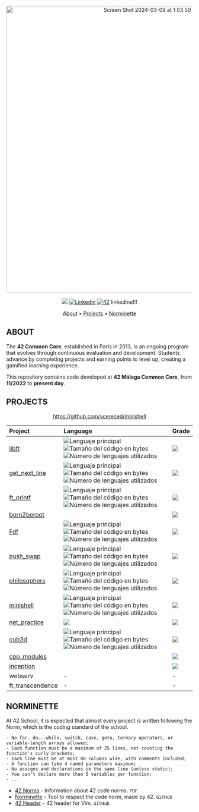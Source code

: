 <p align="center">
<img width="772" alt="Screen Shot 2024-03-08 at 1 03 50 PM" src="https://github.com/vcereced/42-common-core/assets/120835200/a4264d07-77c2-43f9-89c3-f09cd210d6a8">
</p>
<p align="center">
	<img src="https://img.shields.io/badge/status-in%20progress-yellow?style=flat-square"/>
	<a href='https://www.linkedin.com/in/joaoptoliveira' target="_blank"><img alt='Linkedin' src='https://img.shields.io/badge/LinkedIn-100000?style=flat-square&logo=Linkedin&logoColor=white&labelColor=0A66C2&color=0A66C2'/></a>
	<a href='https://profile.intra.42.fr/users/vcereced' target="_blank"><img alt='42' src='https://img.shields.io/badge/Málaga-100000?style=flat-square&logo=42&logoColor=white&labelColor=000000&color=000000'/></a>
	linkedine!!!
</p>

<p align="center">
	<a href="#about">About</a> •
	<a href="#projects">Projects</a> •
	<a href="#norminette">Norminette</a>
</p>

## ABOUT
The **42 Common Core**, established in Paris in 2013, is an ongoing program that evolves through continuous evaluation and development. Students advance by completing projects and earning points to level up, creating a gamified learning experience.

This repository contains code developed at **42 Málaga Common Core**, from **11/2022** to **present day**. </br>

## PROJECTS
<div align="center">

https://github.com/vcereced/minishell

| Project | Language | Grade |
| :--- | :--- | :--- | 
| [libft](https://github.com/vcereced/libft) | <img src="https://img.shields.io/github/languages/top/vcereced/libft" alt="Lenguaje principal"> <img src="https://img.shields.io/github/languages/code-size/vcereced/libft" alt="Tamaño del código en bytes"> <img src="https://img.shields.io/github/languages/count/vcereced/libft" alt="Número de lenguajes utilizados"> | <img src="https://img.shields.io/badge/125%20%2F%20100-success"/> | 
| [get_next_line](https://github.com/vcereced/get_next_line) | <img src="https://img.shields.io/github/languages/top/vcereced/get_next_line" alt="Lenguaje principal"> <img src="https://img.shields.io/github/languages/code-size/vcereced/get_next_line" alt="Tamaño del código en bytes"> <img src="https://img.shields.io/github/languages/count/vcereced/get_next_line" alt="Número de lenguajes utilizados"> | <img src="https://img.shields.io/badge/125%20%2F%20100-success"/> | 
| [ft_printf](https://github.com/vcereced/ft_printf) | <img src="https://img.shields.io/github/languages/top/vcereced/ft_printf" alt="Lenguaje principal"> <img src="https://img.shields.io/github/languages/code-size/vcereced/ft_printf" alt="Tamaño del código en bytes"> <img src="https://img.shields.io/github/languages/count/vcereced/ft_printf" alt="Número de lenguajes utilizados"> | <img src="https://img.shields.io/badge/108%20%2F%20100-success"/> | 
| [born2beroot](https://github.com/vcereced/born2beroot) |  | <img src="https://img.shields.io/badge/100%20%2F%20100-success"/> |  
| [Fdf](https://github.com/vcereced/Fdf) | <img src="https://img.shields.io/github/languages/top/vcereced/FdF" alt="Lenguaje principal"> <img src="https://img.shields.io/github/languages/code-size/vcereced/FdF" alt="Tamaño del código en bytes"> <img src="https://img.shields.io/github/languages/count/vcereced/FdF" alt="Número de lenguajes utilizados"> | <img src="https://img.shields.io/badge/115%20%2F%20100-success"/> | 
| [push_swap](https://github.com/vcereced/push_swap) | <img src="https://img.shields.io/github/languages/top/vcereced/push_swap" alt="Lenguaje principal"> <img src="https://img.shields.io/github/languages/code-size/vcereced/push_swap" alt="Tamaño del código en bytes"> <img src="https://img.shields.io/github/languages/count/vcereced/push_swap" alt="Número de lenguajes utilizados"> | <img src="https://img.shields.io/badge/100%20%2F%20100-success"/> |  
| [philosophers](https://github.com/vcereced/philosopher) | <img src="https://img.shields.io/github/languages/top/vcereced/philosopher" alt="Lenguaje principal"> <img src="https://img.shields.io/github/languages/code-size/vcereced/philosopher" alt="Tamaño del código en bytes"> <img src="https://img.shields.io/github/languages/count/vcereced/philosopher" alt="Número de lenguajes utilizados"> | <img src="https://img.shields.io/badge/125%20%2F%20100-sucess"/> | 
| [minishell](https://github.com/vcereced/minishell) | <img src="https://img.shields.io/github/languages/top/vcereced/minishell" alt="Lenguaje principal"> <img src="https://img.shields.io/github/languages/code-size/vcereced/minishell" alt="Tamaño del código en bytes"> <img src="https://img.shields.io/github/languages/count/vcereced/minishell" alt="Número de lenguajes utilizados"> | <img src="https://img.shields.io/badge/125%20%2F%20100-sucess"/> | 
| [net_practice](https://github.com/vcereced/net_practice) | <img src="https://img.shields.io/github/languages/top/vcereced/net_practice"/> | <img src="https://img.shields.io/badge/100%20%2F%20100-sucess"/> | 
| [cub3d](https://github.com/vcereced/cub3d) | <img src="https://img.shields.io/github/languages/top/vcereced/cub3d" alt="Lenguaje principal"> <img src="https://img.shields.io/github/languages/code-size/vcereced/cub3d" alt="Tamaño del código en bytes"> <img src="https://img.shields.io/github/languages/count/vcereced/cub3d" alt="Número de lenguajes utilizados"> | <img src="https://img.shields.io/badge/125%20%2F%20100-sucess"/> |  
| [cpp_modules](https://github.com/vcereced/cpp_modules) |  | <img src="https://img.shields.io/badge/in_progress-yellow"/> | 
| [inception](https://github.com/vcereced/inception) |  | <img src="https://img.shields.io/badge/in_progress-yellow"/> | 
| webserv | - | - | 
| ft_transcendence  | - | - | 

</div>

## NORMINETTE
At 42 School, it is expected that almost every project is written following the Norm, which is the coding standard of the school.

```
- No for, do...while, switch, case, goto, ternary operators, or variable-length arrays allowed;
- Each function must be a maximum of 25 lines, not counting the function's curly brackets;
- Each line must be at most 80 columns wide, with comments included;
- A function can take 4 named parameters maximum;
- No assigns and declarations in the same line (unless static);
- You can't declare more than 5 variables per function;
- ...
```

* [42 Norms](https://github.com/42School/norminette/blob/master/pdf/en.norm.pdf) - Information about 42 code norms. `PDF`
* [Norminette](https://github.com/42School/norminette) - Tool to respect the code norm, made by 42. `GitHub`
* [42 Header](https://github.com/42Paris/42header) - 42 header for Vim. `GitHub`
